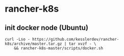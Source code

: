 # rancher-k8s

## init docker node (Ubuntu)

```
curl -Lso - https://github.com/kesslerdev/rancher-k8s/archive/master.tar.gz | tar xvzf - \
    && rancher-k8s-master/scripts/docker.sh
```
